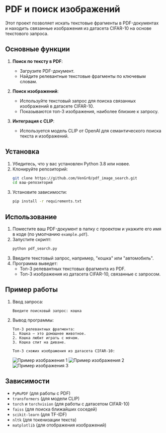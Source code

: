 # PDF и поиск изображений

Этот проект позволяет искать текстовые фрагменты в PDF-документах и находить связанные изображения из датасета CIFAR-10 на основе текстового запроса.

## Основные функции

1. **Поиск по тексту в PDF**:
   - Загрузите PDF-документ.
   - Найдите релевантные текстовые фрагменты по ключевым словам.

2. **Поиск изображений**:
   - Используйте текстовый запрос для поиска связанных изображений в датасете CIFAR-10.
   - Показываются топ-3 изображения, наиболее близкие к запросу.

3. **Интеграция с CLIP**:
   - Используется модель CLIP от OpenAI для семантического поиска текста и изображений.

## Установка

1. Убедитесь, что у вас установлен Python 3.8 или новее.
2. Клонируйте репозиторий:
   ```bash
   git clone https://github.com/VenGr0/pdf_image_search.git
   cd ваш-репозиторий
   ```
3. Установите зависимости:
   ```bash
   pip install -r requirements.txt
   ```

## Использование

1. Поместите ваш PDF-документ в папку с проектом и укажите его имя в коде (по умолчанию `example.pdf`).
2. Запустите скрипт:
   ```bash
   python pdf_search.py
   ```
3. Введите текстовый запрос, например, "кошка" или "автомобиль".
4. Программа выведет:
   - Топ-3 релевантных текстовых фрагмента из PDF.
   - Топ-3 изображения из датасета CIFAR-10, связанные с запросом.

## Пример работы

1. Ввод запроса:
   ```
   Введите поисковый запрос: кошка
   ```

2. Вывод программы:
   ```
   Топ-3 релевантных фрагмента:
   1. Кошка — это домашнее животное.
   2. Кошка любит играть с мячом.
   3. Кошка спит на диване.

   Топ-3 схожих изображения из датасета CIFAR-10:
   ```
   ![Пример изображения 1](example_image1.png)
   ![Пример изображения 2](example_image2.png)
   ![Пример изображения 3](example_image3.png)

## Зависимости

- `PyMuPDF` (для работы с PDF)
- `transformers` (для модели CLIP)
- `torch` и `torchvision` (для работы с датасетом CIFAR-10)
- `faiss` (для поиска ближайших соседей)
- `scikit-learn` (для TF-IDF)
- `nltk` (для токенизации текста)
- `matplotlib` (для отображения изображений)
